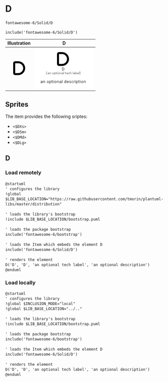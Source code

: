 # D


```text
fontawesome-6/Solid/D
```

```text
include('fontawesome-6/Solid/D')
```



| Illustration | D |
| :---: | :---: |
| ![illustration for Illustration](../../fontawesome-6/Solid/D.png) | ![illustration for D](../../fontawesome-6/Solid/D.Local.png) |



## Sprites
The item provides the following sriptes:

- `<$DXs>`
- `<$DSm>`
- `<$DMd>`
- `<$DLg>`





## D

### Load remotely
```plantuml
@startuml
' configures the library
!global $LIB_BASE_LOCATION="https://raw.githubusercontent.com/tmorin/plantuml-libs/master/distribution"

' loads the library's bootstrap
!include $LIB_BASE_LOCATION/bootstrap.puml

' loads the package bootstrap
include('fontawesome-6/bootstrap')

' loads the Item which embeds the element D
include('fontawesome-6/Solid/D')

' renders the element
D('D', 'D', 'an optional tech label', 'an optional description')
@enduml
```

### Load locally
```plantuml
@startuml
' configures the library
!global $INCLUSION_MODE="local"
!global $LIB_BASE_LOCATION="../.."

' loads the library's bootstrap
!include $LIB_BASE_LOCATION/bootstrap.puml

' loads the package bootstrap
include('fontawesome-6/bootstrap')

' loads the Item which embeds the element D
include('fontawesome-6/Solid/D')

' renders the element
D('D', 'D', 'an optional tech label', 'an optional description')
@enduml
```

